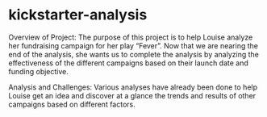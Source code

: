 # kickstarter-analysis

Overview of Project:
The purpose of this project is to help Louise analyze her fundraising campaign for her play “Fever”. Now that we are nearing the end of the analysis, she wants us to complete the analysis by analyzing the effectiveness of the different campaigns based on their launch date and funding objective.

Analysis and Challenges:
Various analyses have already been done to help Louise get an idea and discover at a glance the trends and results of other campaigns based on different factors.


